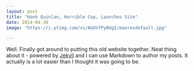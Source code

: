 ```yaml
---
layout: post
title: "Hank Quinlan, Horrible Cop, Launches Site"
date: 2014-04-30
image: "https://i.ytimg.com/vi/AUUVfPy0UgI/maxresdefault.jpg"

---
```


Well. Finally got around to putting this old website together. Neat thing about it - powered by [Jekyll](http://jekyllrb.com) and I can use Markdown to author my posts. It actually is a lot easier than I thought it was going to be.
